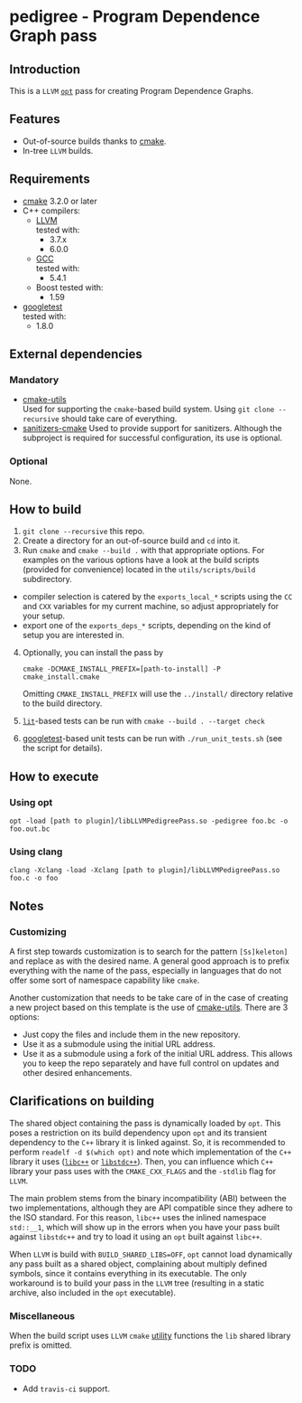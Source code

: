 # pedigree - Program Dependence Graph pass

## Introduction

This is a `LLVM` [`opt`][1] pass for creating Program Dependence Graphs.

## Features

-   Out-of-source builds thanks to [cmake][2].
-   In-tree `LLVM` builds.

## Requirements

-   [cmake][2] 3.2.0 or later
-   C++ compilers:
    -   [LLVM][3]  
        tested with:
        -   3.7.x
        -   6.0.0
    -   [GCC][4]  
        tested with:
        -   5.4.1
    -   Boost
        tested with:
        -   1.59
-   [googletest][6]  
    tested with:
    -   1.8.0

## External dependencies

### Mandatory

-   [cmake-utils][9]  
    Used for supporting the `cmake`-based build system. Using `git clone --recursive` should take care of everything.
-   [sanitizers-cmake][12]
    Used to provide support for sanitizers. Although the subproject is required for successful configuration, its use is
    optional.

### Optional

None.

## How to build

1.  `git clone --recursive` this repo.
2.  Create a directory for an out-of-source build and `cd` into it.
3.  Run `cmake` and `cmake --build .` with that appropriate options.
    For examples on the various options have a look at the build scripts (provided for convenience) located in the
    `utils/scripts/build` subdirectory.

-   compiler selection is catered by the `exports_local_*` scripts using the `CC` and `CXX` variables for my current 
    machine, so adjust appropriately for your setup.
-   export one of the `exports_deps_*` scripts, depending on the kind of setup you are interested in.

4.  Optionally, you can install the pass by

    `cmake -DCMAKE_INSTALL_PREFIX=[path-to-install] -P cmake_install.cmake`

    Omitting `CMAKE_INSTALL_PREFIX` will use the `../install/` directory relative to the build directory.

5.  [`lit`][7]-based tests can be run with `cmake --build . --target check`
6.  [googletest][6]-based unit tests can be run with `./run_unit_tests.sh` (see the script for details).

## How to execute

### Using opt

`opt -load [path to plugin]/libLLVMPedigreePass.so -pedigree foo.bc -o foo.out.bc`

### Using clang

`clang -Xclang -load -Xclang [path to plugin]/libLLVMPedigreePass.so foo.c -o foo`

## Notes

### Customizing

A first step towards customization is to search for the pattern `[Ss]keleton]` and replace as with the desired name. A
general good approach is to prefix everything with the name of the pass, especially in languages that do not offer some
sort of namespace capability like `cmake`.

Another customization that needs to be take care of in the case of creating a new project based on this template is the
use of [cmake-utils][9]. There are 3 options:

-   Just copy the files and include them in the new repository.
-   Use it as a submodule using the initial URL address.
-   Use it as a submodule using a fork of the initial URL address. This allows you to keep the repo separately and have
    full control on updates and other desired enhancements.

## Clarifications on building

The shared object containing the pass is dynamically loaded by `opt`. This poses a restriction on its build dependency
upon `opt` and its transient dependency to the `C++` library it is linked against. So, it is recommended to perform
`readelf -d $(which opt)` and note which implementation of the `C++` library it uses 
([`libc++`][10] or [`libstdc++`][11]). Then, you can influence which `C++` library your pass uses with the
`CMAKE_CXX_FLAGS` and the `-stdlib` flag for `LLVM`. 

The main problem stems from the binary incompatibility (ABI) between the two implementations, although they are API
compatible since they adhere to the ISO standard. For this reason, `libc++` uses the inlined namespace `std::__1`, which
will show up in the errors when you have your pass built against `libstdc++` and try to load it using an `opt` built
against `libc++`.

When `LLVM` is build with `BUILD_SHARED_LIBS=OFF`, `opt` cannot load dynamically any pass built as a shared object,
complaining about multiply defined symbols, since it contains everything in its executable. The only workaround is to
build your pass in the `LLVM` tree (resulting in a static archive, also included in the `opt` executable).

### Miscellaneous

When the build script uses `LLVM` `cmake` [utility][8] functions the `lib` shared library prefix is omitted.

### TODO

-   Add `travis-ci` support.

[1]: http://llvm.org/docs/WritingAnLLVMPass.html

[2]: https://cmake.org

[3]: http://www.llvm.org

[4]: https://gcc.gnu.org

[6]: https://github.com/google/googletest

[7]: https://llvm.org/docs/CommandGuide/lit.html

[8]: http://llvm.org/docs/CMake.html#cmake-out-of-source-pass

[9]: https://github.com/compor/cmake-utils

[10]: https://libcxx.llvm.org/docs/

[11]: https://gcc.gnu.org/wiki/Libstdc++

[12]: https://github.com/arsenm/sanitizers-cmake
